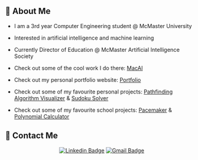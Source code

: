 ## 👋 About Me

- I am a 3rd year Computer Engineering student @ McMaster University
- Interested in artificial intelligence and machine learning

- Currently Director of Education @ McMaster Artificial Intelligence Society
- Check out some of the cool work I do there: [MacAI](https://github.com/ConnorUsaty/MacAIEducation2023)

- Check out my personal portfolio website: [Portfolio](https://github.com/ConnorUsaty/ConnorUsaty.github.io)
- Check out some of my favourite personal projects: [Pathfinding Algorithm Visualizer](https://github.com/ConnorUsaty/pathfinding-visualizer) & [Sudoku Solver](https://github.com/ConnorUsaty/sudoku-solver)
- Check out some of my favourite school projects: [Pacemaker](https://github.com/Why-Bee/3k04-project-group10-2023) & [Polynomial Calculator](https://github.com/ConnorUsaty/polynomial-calculator)

## 📧 Contact Me 
<div align="center">
 
[![Linkedin Badge](https://img.shields.io/badge/-Connor%20Usaty-blue?style=for-the-badge&logo=Linkedin&logoColor=white)](https://www.linkedin.com/in/connor-usaty/)
[![Gmail Badge](https://img.shields.io/badge/Email_me!-D14836?style=for-the-badge&logo=Gmail&logoColor=white)](mailto:usatyc@mcmaster.ca)
 
 </div>
